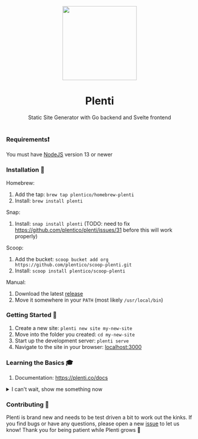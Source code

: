 <div align="center"><img src="https://plenti.co/assets/perry.png" width="200" /></div>
<h1 align="center">
  Plenti
</h1>
<div align="center">Static Site Generator with Go backend and Svelte frontend</div>
<br />

### Requirements:exclamation:
You must have [NodeJS](https://nodejs.org/) version 13 or newer

### Installation :floppy_disk:

Homebrew:
1. Add the tap: `brew tap plentico/homebrew-plenti`
2. Install: `brew install plenti`

Snap:
1. Install: `snap install plenti` (TODO: need to fix https://github.com/plentico/plenti/issues/31 before this will work properly)

Scoop:
1. Add the bucket: `scoop bucket add org https://github.com/plentico/scoop-plenti.git`
2. Install: `scoop install plentico/scoop-plenti`

Manual:
1. Download the latest [release](https://github.com/plentico/plenti/releases)
2. Move it somewhere in your `PATH` (most likely `/usr/local/bin`)

### Getting Started :rocket:
1. Create a new site: `plenti new site my-new-site`
2. Move into the folder you created: `cd my-new-site`
3. Start up the development server: `plenti serve`
4. Navigate to the site in your browser: [localhost:3000](http://localhost:3000)


### Learning the Basics 🎓
1. Documentation: https://plenti.co/docs

<details>
<summary>I can't wait, show me something now</summary>

### Types
The `content/` folder in a project is where all your data lives (in JSON format). This is typically divided into multiple subfolders that define your _types_. Types are just a way to group content of a similar structure. Individual files inside a type are very flexible, in fact you can define any field schema you'd like and there are no required keys. Even though files may be grouped together as a type, they can actually have variability between them in terms of their field structure - just make sure you account for this in your corresponding `layout/content/` files!

**Single file types**: Anything that appears at the first level within the content folder is a type. This can include single files such as `index.json` and `404.json`, which are also types, but only have a one-off data source. You can define your own single file types this way if you'd like.

**Blueprints**: There is an optional, special named file that goes inside your individual type folders named `_blueprint.json`. This defines the default field schema for that specific type. The _keys_ of the blueprint correspond to field names used in the content files and the _values_ tell the kind of field that is being used. **TODO**: Currently the blueprint doesn't do much and there is no list of standardized _values_, but in the future this will be fleshed out and it will aid in generating scaffoling and tying into the cms (see https://github.com/plentico/plenti/issues/15).

**Paths**: The endpoint nodes for your pages (of whatever Type) will be defined by your data source. By default this corresponds to the structure of folders and files in your `content/` folder, for example:

- `content/index.json` = `https://example.com/`
- `content/blog/post1.json` = `https://example.com/blog/post1`
- `content/events/event1.json` = `https://example.com/events/event1`

You can overide the default path structure in the site's configuration file (`plenti.json`). For example if you had a Type called `pages` and you wanted it to appear at the top level of the site and not in the format `https://example.com/pages/page1`, you could add the following to `plenti.json`:

```json
"types": {
  "pages": "/:filename"
}
```
This would allow a content file located at `content/pages/page1.json` to appear in the following format: `https://example.com/page1`. 

You can use any custom key that you define in your content source, e.g. `:title`, `:date`, etc in your path, for example:
```json
"types": {
  "blog": "/blog/:field(author)/:field(title)"
}
```

If you want to have a content source without a path (no node endpoint that site visitors can access), simply delete the corresponding svelte template in `layout/content/`. You can do this automatically use the "endpoint" flag when creating a new type, for example: `plenti new type YOUR_TYPE --endpoint=false`

### Layout
All the templating is done in "disappearing" JS component framework called [Svelte](https://svelte.dev/). Svelte offers a simplified syntax and creates a welcoming developer experience for folks coming directly from an HTML/CSS background. It also offers some performance benefits over similar frameworks since it doesn't require a virtual dom and its runtime is rather small.

**layout/global/html.svelte**: This file is important and changing its name will break your app. You could also potentially break your routing if you're not careful with `<svelte:component this={route} {...node.fields} {allNodes} />`. Once you're aware of those two things, this file shouldn't be too scary and is meant for you to customize.

**layout/content/**: Files that live in this folder correspond directly to the Types defined in your content source. For example if you have blog Type (`content/blog/post-whatever.json`) you would create a corresponding template at `layout/content/blog.svelte`. One template should be used per Type and it will feed many content files to create individual nodes (endpoints).

The rest of the structure is really up to you. We try to create logical default folders, such as `layout/components/`for reusable widgets and `layout/scripts/` for helper functions, but feel free to completely change these and make the structure your own.


</details>

### Contributing :purple_heart:
Plenti is brand new and needs to be test driven a bit to work out the kinks. If you find bugs or have any questions, please open a new [issue](https://github.com/plentico/plenti/issues) to let us know! Thank you for being patient while Plenti grows :seedling:
